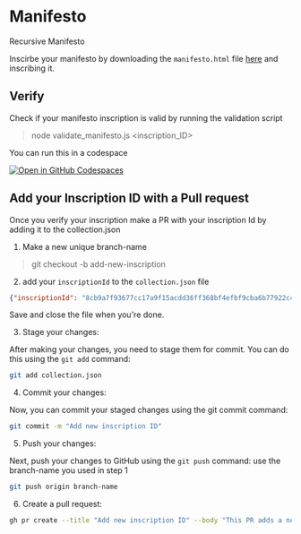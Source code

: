 # Manifesto
Recursive Manifesto

Inscirbe your manifesto by downloading the `manifesto.html` file [here](https://github.com/cypherpunklab/manifesto/blob/main/manifesto.html) and inscribing it.

## Verify 
Check if your manifesto inscription is valid by running the validation script
> node validate_manifesto.js <inscription_ID>

You can run this in a codespace

[![Open in GitHub Codespaces](https://github.com/codespaces/badge.svg)](https://codespaces.new/cypherpunklab/manifesto)

## Add your Inscription ID with a Pull request

Once you verify your inscription make a PR with your inscription Id by adding it to the collection.json

1) Make a new unique branch-name 
> git checkout -b add-new-inscription

2) add your `inscriptionId` to the `collection.json` file
```json
{"inscriptionId": "8cb9a7f93677cc17a9f15acdd36ff368bf4efbf9cba6b77922c401f137e38025i0"},
```
Save and close the file when you're done.

3) Stage your changes:

After making your changes, you need to stage them for commit. You can do this using the `git add` command:

```bash
git add collection.json
```
4) Commit your changes:

Now, you can commit your staged changes using the git commit command:

```bash
git commit -m "Add new inscription ID"
```
5) Push your changes:

Next, push your changes to GitHub using the `git push` command:
use the branch-name you used in step 1

```bash
git push origin branch-name
```

6) Create a pull request:
```bash
gh pr create --title "Add new inscription ID" --body "This PR adds a new inscription ID to the manifestos.json file."
```
